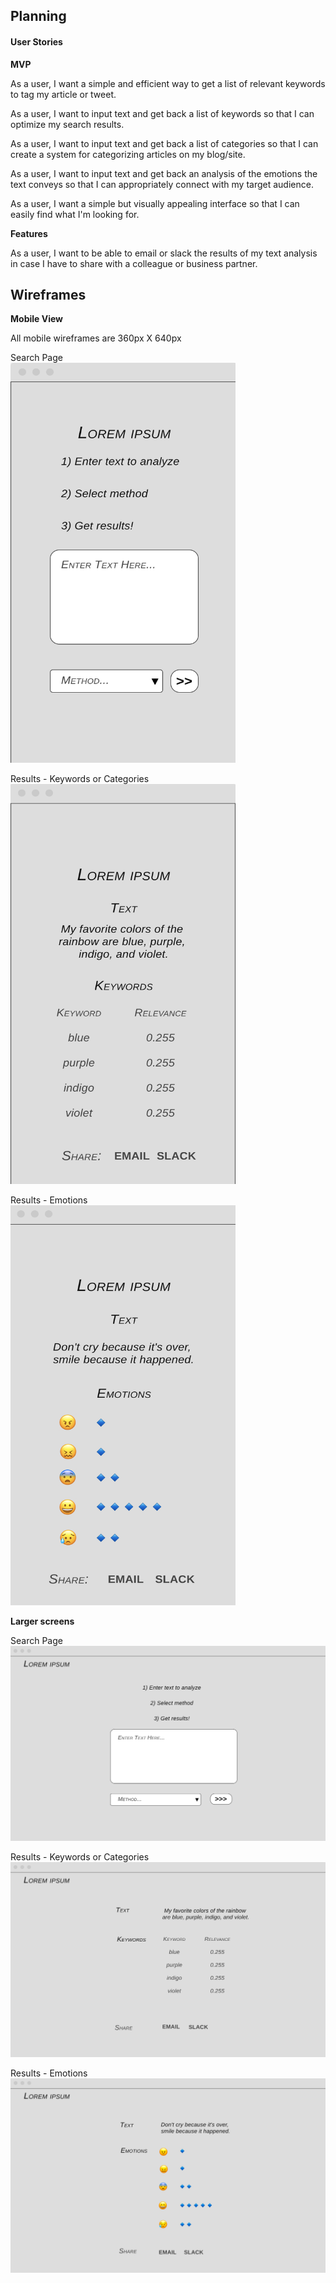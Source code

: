 ## Planning

#### User Stories

**MVP**

As a user,
I want a simple and efficient way to get a list of relevant keywords
to tag my article or tweet.

As a user,
I want to input text and get back a list of keywords
so that I can optimize my search results.

As a user,
I want to input text and get back a list of categories
so that I can create a system for categorizing articles on my blog/site.

As a user,
I want to input text and get back an analysis of the emotions the text conveys
so that I can appropriately connect with my target audience.

As a user,
I want a simple but visually appealing interface
so that I can easily find what I'm looking for.

**Features**

As a user, 
I want to be able to email or slack the results of my text analysis 
in case I have to share with a colleague or business partner.

## Wireframes

**Mobile View**

All mobile wireframes are 360px X 640px

Search Page <br>
<img src="./img/home-mobile.png" alt="Search Mobile" width="360" height="640">

Results - Keywords or Categories <br>
<img src="./img/mobile-keywords.png" alt="Keywords Results Mobile" width="360" height="640">

Results - Emotions <br>
<img src="./img/mobile-emotions.png" alt="Emotions Results Mobile" width="360" height="640">

**Larger screens**

Search Page
![Home Desktop](./img/home.png)

Results - Keywords or Categories
![Home Desktop](./img/keywords.png)

Results - Emotions
![Home Desktop](./img/emotions.png)